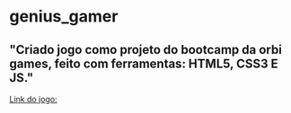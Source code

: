 # genius_gamer
##  "Criado jogo como projeto do bootcamp da orbi games, feito com ferramentas: HTML5, CSS3 E JS."
[Link do jogo:](https://genius-mclfy.netlify.app/)
